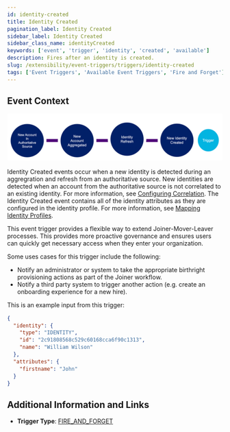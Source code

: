 ```yaml
---
id: identity-created
title: Identity Created
pagination_label: Identity Created
sidebar_label: Identity Created
sidebar_class_name: identityCreated
keywords: ['event', 'trigger', 'identity', 'created', 'available']
description: Fires after an identity is created.
slug: /extensibility/event-triggers/triggers/identity-created
tags: ['Event Triggers', 'Available Event Triggers', 'Fire and Forget']
---
```


## Event Context

![Flow](./img/identity-created-path.png)

Identity Created events occur when a new identity is detected during an aggregration and refresh from an authoritative source. New identities are detected when an account from the authoritative source is not correlated to an existing identity. For more information, see [Configuring Correlation](https://community.sailpoint.com/t5/Connectors/Configuring-Correlation/ta-p/74045). The Identity Created event contains all of the identity attributes as they are configured in the identity profile. For more information, see [Mapping Identity Profiles](https://community.sailpoint.com/t5/Admin-Help/Mapping-Identity-Profiles/ta-p/77877).

This event trigger provides a flexible way to extend Joiner-Mover-Leaver processes. This provides more proactive governance and ensures users can quickly get necessary access when they enter your organization.

Some uses cases for this trigger include the following:

- Notify an administrator or system to take the appropriate birthright provisioning actions as part of the Joiner workflow.
- Notify a third party system to trigger another action (e.g. create an onboarding experience for a new hire).

This is an example input from this trigger:

```json
{
  "identity": {
    "type": "IDENTITY",
    "id": "2c91808568c529c60168cca6f90c1313",
    "name": "William Wilson"
  },
  "attributes": {
    "firstname": "John"
  }
}
```

## Additional Information and Links

- **Trigger Type**: [FIRE_AND_FORGET](../trigger-types.md#fire-and-forget)
<!-- [Input schema](https://developer.sailpoint.com/apis/beta/#section/Identity-Created-Event-Trigger-Input) -->
